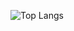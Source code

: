 ![Top Langs](https://github-readme-stats.vercel.app/api/top-langs/?username=AndyFerrie&layout=compact)
